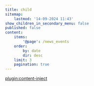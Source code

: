 ```yaml
---
title: child
sitemap:
    lastmod: '14-09-2024 11:43'
show_children_in_secondary_menu: false
published: false
content:
    items:
        '@page': /news_events
    order:
        by: date
        dir: desc
    limit: 3
    pagination: true
---
```


[plugin:content-inject](/news_events)